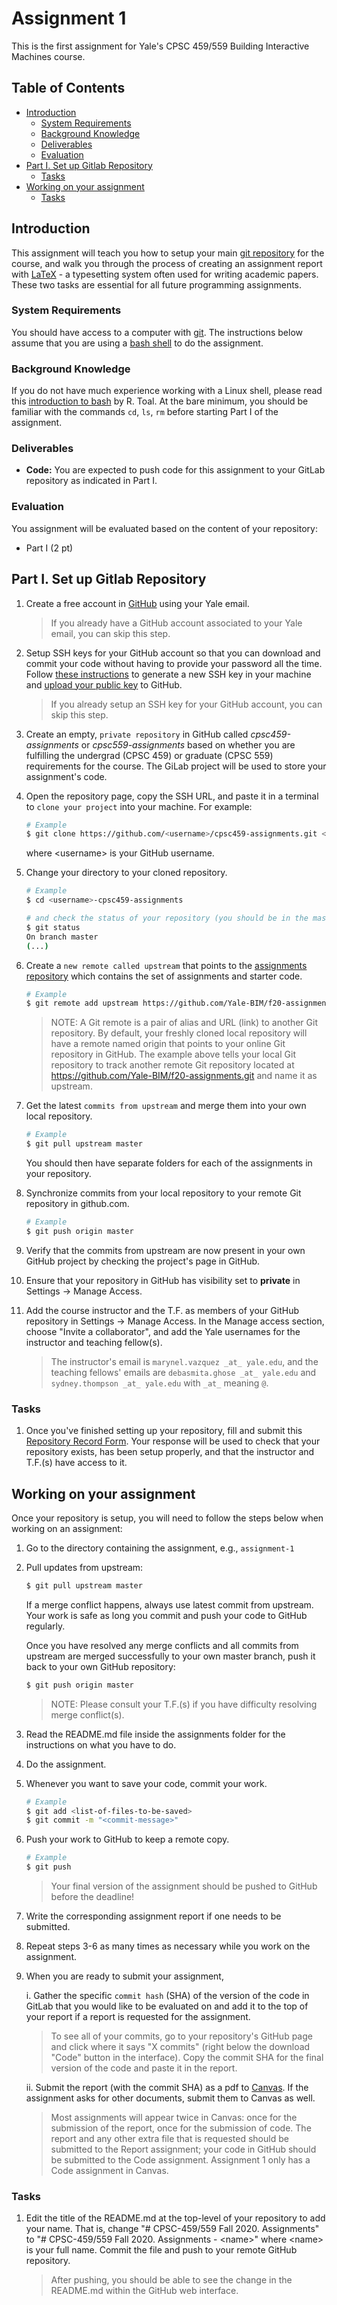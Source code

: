# Assignment 1

This is the first assignment for Yale's CPSC 459/559 Building Interactive Machines course. 

## Table of Contents

  * [Introduction](#introduction)
    * [System Requirements](#system-requirements)
    * [Background Knowledge](#background-knowledge)
    * [Deliverables](#deliverables)
    * [Evaluation](#evaluation)
  * [Part I\. Set up Gitlab Repository](#part-i-set-up-gitlab-repository)
    * [Tasks](#tasks)
  * [Working on your assignment](#working-on-your-assignment)
    * [Tasks](#tasks-1)

## Introduction

This assignment will teach you how to setup your main [git repository](https://git-scm.com/) for the course, and walk you through the process of creating an assignment report with [LaTeX](https://www.latex-project.org/) - a typesetting system often used for writing academic papers. These two tasks are essential for all future programming assignments. 

### System Requirements
You should have access to a computer with [git](https://git-scm.com/). The instructions below assume that you are using a [bash shell](https://en.wikipedia.org/wiki/Bash_(Unix_shell)) to do the assignment.


### Background Knowledge

If you do not have much experience working with a Linux shell, please read this 
[introduction to bash](http://cs.lmu.edu/~ray/notes/bash/) by R. Toal. At the bare minimum, you should be familiar with the commands `cd`, `ls`, `rm` before starting Part I of the assignment.

### Deliverables

* **Code:** You are expected to push code for this assignment to your
GitLab repository as indicated in Part I.

### Evaluation

You assignment will be evaluated based on the content of your repository:

* Part I (2 pt)

## Part I. Set up Gitlab Repository

1. Create a free account in [GitHub](https://github.com/) using your Yale email. 

	> If you already have a GitHub account associated to your Yale email, you can skip this step.

2. Setup SSH keys for your GitHub account so that you can download and commit your code without having to provide your password all the time. Follow [these instructions](https://docs.github.com/en/github/authenticating-to-github/generating-a-new-ssh-key-and-adding-it-to-the-ssh-agent)
to generate a new SSH key in your machine and [upload your public key](https://docs.github.com/en/github/authenticating-to-github/adding-a-new-ssh-key-to-your-github-account) to GitHub.

	> If you already setup an SSH key for your GitHub account, you can skip this step.

3. Create an empty, `private repository` in GitHub called *cpsc459-assignments* or  *cpsc559-assignments* based on whether you are fulfilling the undergrad (CPSC 459) or graduate (CPSC 559) requirements for the course. The GiLab project will be used to store your assignment's code.

4. Open the repository page, copy the SSH URL, and paste it in a terminal to `clone your project` into your machine. For example:

    ```bash
    # Example
    $ git clone https://github.com/<username>/cpsc459-assignments.git <username>-cpsc459-assignments
    ```

	where \<username\> is your GitHub username.

5. Change your directory to your cloned repository.

    ```bash
    # Example
    $ cd <username>-cpsc459-assignments
 
    # and check the status of your repository (you should be in the master branch of your repository)
    $ git status
    On branch master
    (...)
    ```

6. Create a `new remote called upstream` that points to the 
[assignments repository](https://github.com/Yale-BIM/f20-assignments.git)
which contains the set of assignments and starter code.

    ```bash
    # Example
    $ git remote add upstream https://github.com/Yale-BIM/f20-assignments.git
    ```

    > NOTE: A Git remote is a pair of alias and URL (link) to another Git repository.
    > By default, your freshly cloned local repository will have a remote named 
    > origin that points to your online Git repository in GitHub. 
    > The example above tells your local Git repository to track another remote Git 
    > repository located at https://github.com/Yale-BIM/f20-assignments.git
    > and name it as upstream.
    
7. Get the latest `commits from upstream` and merge them into your own local repository.

    ```bash
    # Example
    $ git pull upstream master
    ```
    
	You should then have separate folders for each of the assignments in your repository.

8. Synchronize commits from your local repository to your remote Git repository in github.com.

    ```bash
    # Example
    $ git push origin master
    ```

7. Verify that the commits from upstream are now present in your own GitHub project by checking the project's page in GitHub.

8. Ensure that your repository in GitHub has visibility set to **private** in 
Settings -> Manage Access.

9. Add the course instructor and the T.F. as members of your GitHub repository in Settings -> Manage Access. In the Manage access section, choose "Invite a collaborator", and add the Yale usernames for the instructor and teaching fellow(s).

	> The instructor's email is `marynel.vazquez _at_ yale.edu`, and the teaching fellows' emails are `debasmita.ghose _at_ yale.edu` and `sydney.thompson _at_ yale.edu` with `_at_` meaning `@`.
    
### Tasks

1. Once you've finished setting up your repository, fill and submit this [Repository Record Form](https://forms.gle/atTsChCUDzm32wWdA). Your response will be used to check that your repository exists, has been setup properly, and that the instructor and T.F.(s) have access to it.

## Working on your assignment

Once your repository is setup, you will need to follow the steps below when working on an assignment:

1. Go to the directory containing the assignment, e.g., `assignment-1`
2. Pull updates from upstream:

	```bash
	$ git pull upstream master
	```
	
	If a merge conflict happens, always use latest
	commit from upstream. Your work is safe as long you commit and push 
	your code to GitHub regularly. 
	
	Once you have resolved any merge conflicts and all commits from
	upstream are merged successfully to your own master branch, push it 
	back to your own GitHub repository:
	
	```bash
	$ git push origin master
	```
	
	> NOTE: Please consult your T.F.(s) if you have difficulty resolving merge conflict(s).

3. Read the README.md file inside the assignments folder for the instructions on what you have to do.
4. Do the assignment. 
5. Whenever you want to save your code, commit your work.

    ```bash
    # Example
    $ git add <list-of-files-to-be-saved>
    $ git commit -m "<commit-message>"
    ```
6. Push your work to GitHub to keep a remote copy.

    ```bash
    # Example
    $ git push
    ```

    > Your final version of the assignment should be pushed to GitHub before the deadline!
    
7. Write the corresponding assignment report if one needs to be submitted.
    
8. Repeat steps 3-6 as many times as necessary while you work on the assignment.

9. When you are ready to submit your assignment,
    
    i. Gather the specific `commit hash` (SHA) of the version of the code in GitLab
    that you would like to be evaluated on and add it to the top of your report if a report is requested for the assignment. 
    
    > To see all of your commits, go to your repository's GitHub page and click where it says "X commits" (right below the download "Code" button in the interface). Copy the commit SHA for the final version of the code and paste it in the report.
    
    ii. Submit the report (with the commit SHA) as a pdf to [Canvas](https://yale.instructure.com/courses/51663). If the assignment
    asks for other documents, submit them to Canvas as well.

    > Most assignments will appear twice in Canvas: once for the submission of the report, once for the submission of code. The report and any other extra file that is requested should be submitted to the Report assignment; your code in GitHub should be submitted to the Code assignment. Assignment 1 only has a Code assignment in Canvas.

### Tasks

1. Edit the title of the README.md at the top-level of your repository to add your name. That is, change "# CPSC-459/559 Fall 2020. Assignments" to "# CPSC-459/559 Fall 2020. Assignments - \<name\>" where \<name\> is your full name. Commit the file and push to your remote GitHub repository.

	> After pushing, you should be able to see the change in the README.md within the GitHub web interface.


	
	

